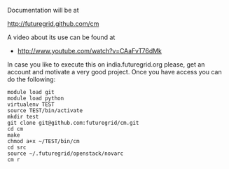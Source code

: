 Documentation will be at 

http://futuregrid.github.com/cm

A video about its use can be found at 

* http://www.youtube.com/watch?v=CAaFvT76dMk

In case you like to execute this on india.futuregrid.org please, get
an account and motivate a very good project. Once you have access you
can do the following:

    module load git
    module load python
    virtualenv TEST
    source TEST/bin/activate
    mkdir test
    git clone git@github.com:futuregrid/cm.git
    cd cm
    make
    chmod a+x ~/TEST/bin/cm 
    cd src
    source ~/.futuregrid/openstack/novarc 
    cm r
